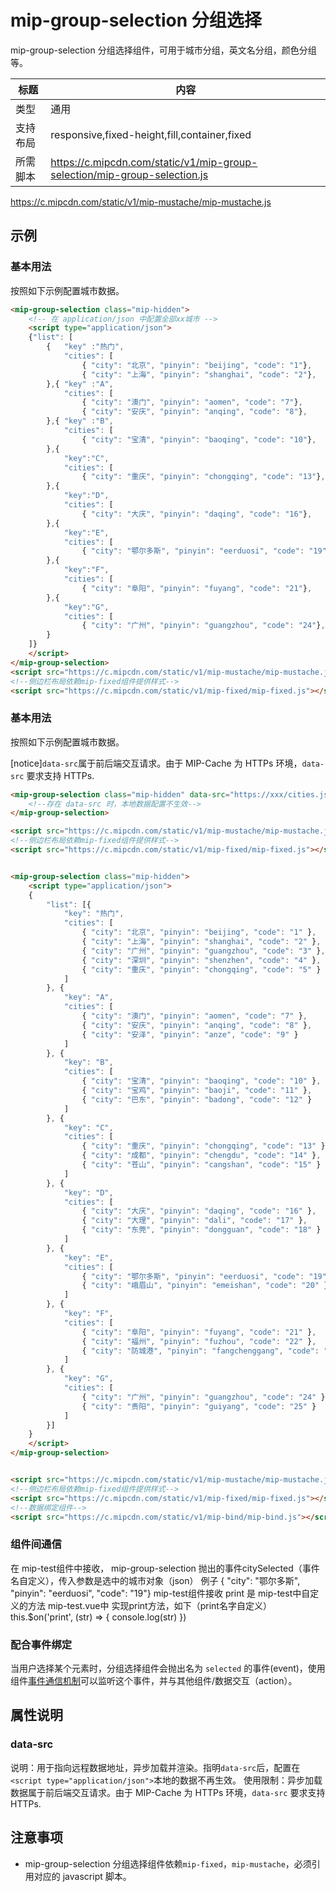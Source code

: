 # mip-group-selection 分组选择

mip-group-selection 分组选择组件，可用于城市分组，英文名分组，颜色分组等。

标题|内容
----|----
类型|通用
支持布局|responsive,fixed-height,fill,container,fixed
所需脚本|https://c.mipcdn.com/static/v1/mip-group-selection/mip-group-selection.js<br>
https://c.mipcdn.com/static/v1/mip-mustache/mip-mustache.js

## 示例

### 基本用法

按照如下示例配置城市数据。

```html
<mip-group-selection class="mip-hidden">
	<!-- 在 application/json 中配置全部xx城市 -->
	<script type="application/json">
    {"list": [
    	{   "key" :"热门",
    		"cities": [
	        	{ "city": "北京", "pinyin": "beijing", "code": "1"},
	        	{ "city": "上海", "pinyin": "shanghai", "code": "2"},
	    },{	"key" :"A",
        	"cities": [
				{ "city": "澳门", "pinyin": "aomen", "code": "7"},
				{ "city": "安庆", "pinyin": "anqing", "code": "8"},
		},{ "key" :"B",
			"cities": [
				{ "city": "宝清", "pinyin": "baoqing", "code": "10"},
		},{
			"key":"C",
			"cities": [
				{ "city": "重庆", "pinyin": "chongqing", "code": "13"},
		},{
			"key":"D",
			"cities": [
				{ "city": "大庆", "pinyin": "daqing", "code": "16"},
		},{
			"key":"E",
			"cities": [
				{ "city": "鄂尔多斯", "pinyin": "eerduosi", "code": "19"},
		},{
			"key":"F",
			"cities": [
				{ "city": "阜阳", "pinyin": "fuyang", "code": "21"},
		},{
			"key":"G",
			"cities": [
				{ "city": "广州", "pinyin": "guangzhou", "code": "24"},
		}
	]}
    </script>
</mip-group-selection>
<script src="https://c.mipcdn.com/static/v1/mip-mustache/mip-mustache.js"></script>
<!--侧边栏布局依赖mip-fixed组件提供样式-->
<script src="https://c.mipcdn.com/static/v1/mip-fixed/mip-fixed.js"></script>
```

### 基本用法

按照如下示例配置城市数据。

[notice]`data-src`属于前后端交互请求。由于 MIP-Cache 为 HTTPs 环境，`data-src` 要求支持 HTTPs.

```html
<mip-group-selection class="mip-hidden" data-src="https://xxx/cities.json">
    <!--存在 data-src 时，本地数据配置不生效-->
</mip-group-selection>

<script src="https://c.mipcdn.com/static/v1/mip-mustache/mip-mustache.js"></script>
<!--侧边栏布局依赖mip-fixed组件提供样式-->
<script src="https://c.mipcdn.com/static/v1/mip-fixed/mip-fixed.js"></script>
```


    
```html

<mip-group-selection class="mip-hidden">
    <script type="application/json">
    {
        "list": [{
            "key": "热门",
            "cities": [
                { "city": "北京", "pinyin": "beijing", "code": "1" },
                { "city": "上海", "pinyin": "shanghai", "code": "2" },
                { "city": "广州", "pinyin": "guangzhou", "code": "3" },
                { "city": "深圳", "pinyin": "shenzhen", "code": "4" },
                { "city": "重庆", "pinyin": "chongqing", "code": "5" }
            ]
        }, {
            "key": "A",
            "cities": [
                { "city": "澳门", "pinyin": "aomen", "code": "7" },
                { "city": "安庆", "pinyin": "anqing", "code": "8" },
                { "city": "安泽", "pinyin": "anze", "code": "9" }
            ]
        }, {
            "key": "B",
            "cities": [
                { "city": "宝清", "pinyin": "baoqing", "code": "10" },
                { "city": "宝鸡", "pinyin": "baoji", "code": "11" },
                { "city": "巴东", "pinyin": "badong", "code": "12" }
            ]
        }, {
            "key": "C",
            "cities": [
                { "city": "重庆", "pinyin": "chongqing", "code": "13" },
                { "city": "成都", "pinyin": "chengdu", "code": "14" },
                { "city": "苍山", "pinyin": "cangshan", "code": "15" }
            ]
        }, {
            "key": "D",
            "cities": [
                { "city": "大庆", "pinyin": "daqing", "code": "16" },
                { "city": "大理", "pinyin": "dali", "code": "17" },
                { "city": "东莞", "pinyin": "dongguan", "code": "18" }
            ]
        }, {
            "key": "E",
            "cities": [
                { "city": "鄂尔多斯", "pinyin": "eerduosi", "code": "19" },
                { "city": "峨眉山", "pinyin": "emeishan", "code": "20" }
            ]
        }, {
            "key": "F",
            "cities": [
                { "city": "阜阳", "pinyin": "fuyang", "code": "21" },
                { "city": "福州", "pinyin": "fuzhou", "code": "22" },
                { "city": "防城港", "pinyin": "fangchenggang", "code": "23" }
            ]
        }, {
            "key": "G",
            "cities": [
                { "city": "广州", "pinyin": "guangzhou", "code": "24" },
                { "city": "贵阳", "pinyin": "guiyang", "code": "25" }
            ]
        }]
    }
    </script>
</mip-group-selection>


<script src="https://c.mipcdn.com/static/v1/mip-mustache/mip-mustache.js"></script>
<!--侧边栏布局依赖mip-fixed组件提供样式-->
<script src="https://c.mipcdn.com/static/v1/mip-fixed/mip-fixed.js"></script>
<!--数据绑定组件-->
<script src="https://c.mipcdn.com/static/v1/mip-bind/mip-bind.js"></script>
```
### 组件间通信
在 mip-test组件中接收， mip-group-selection 抛出的事件citySelected（事件名自定义），传入参数是选中的城市对象（json） 
	例子  { "city": "鄂尔多斯", "pinyin": "eerduosi", "code": "19"}
 <mip-group-selection class="mip-hidden" on="citySelected:cityTest.print"> 
mip-test组件接收 
 <mip-test id="cityTest"></mip-test>
print 是 mip-test中自定义的方法
mip-test.vue中 实现print方法，如下（print名字自定义）
this.$on('print', (str) => {
      console.log(str)
    })

### 配合事件绑定
当用户选择某个元素时，分组选择组件会抛出名为 `selected` 的事件(event)，使用组件[事件通信机制](https://www.mipengine.org/doc/3-widget/6-help/3-mip-normal.html)可以监听这个事件，并与其他组件/数据交互（action）。


## 属性说明
### data-src
说明：用于指向远程数据地址，异步加载并渲染。指明`data-src`后，配置在`<script type="application/json">`本地的数据不再生效。
使用限制：异步加载数据属于前后端交互请求。由于 MIP-Cache 为 HTTPs 环境，`data-src` 要求支持 HTTPs.


## 注意事项
- mip-group-selection 分组选择组件依赖`mip-fixed`，`mip-mustache`，必须引用对应的 javascript 脚本。